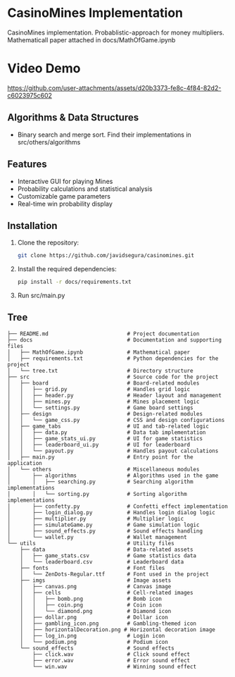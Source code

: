 



# CasinoMines Implementation
CasinoMines implementation. Probablistic-approach for money multipliers. Mathematicall paper attached in docs/MathOfGame.ipynb

# Video Demo
https://github.com/user-attachments/assets/d20b3373-fe8c-4f84-82d2-c6023975c602

## Algorithms & Data Structures

- Binary search and merge sort. Find their implementations in src/others/algorithms

## Features

- Interactive GUI for playing Mines
- Probability calculations and statistical analysis
- Customizable game parameters
- Real-time win probability display


## Installation

1. Clone the repository:
   ```bash
   git clone https://github.com/javidsegura/casinomines.git
   ```
2. Install the required dependencies:
   ```bash
   pip install -r docs/requirements.txt
   ```

3. Run src/main.py

## Tree

```
├── README.md                         # Project documentation
├── docs                              # Documentation and supporting files
│   ├── MathOfGame.ipynb              # Mathematical paper
│   ├── requirements.txt              # Python dependencies for the project
│   └── tree.txt                      # Directory structure
├── src                               # Source code for the project
│   ├── board                         # Board-related modules
│   │   ├── grid.py                   # Handles grid logic
│   │   ├── header.py                 # Header layout and management
│   │   ├── mines.py                  # Mines placement logic
│   │   └── settings.py               # Game board settings
│   ├── design                        # Design-related modules
│   │   └── game_css.py               # CSS and design configurations
│   ├── game_tabs                     # UI and tab-related logic
│   │   ├── data.py                   # Data tab implementation
│   │   ├── game_stats_ui.py          # UI for game statistics
│   │   ├── leaderboard_ui.py         # UI for leaderboard
│   │   └── payout.py                 # Handles payout calculations
│   ├── main.py                       # Entry point for the application
│   └── others                        # Miscellaneous modules
│       ├── algorithms                # Algorithms used in the game
│       │   ├── searching.py          # Searching algorithm implementations
│       │   └── sorting.py            # Sorting algorithm implementations
│       ├── confetty.py               # Confetti effect implementation
│       ├── login_dialog.py           # Handles login dialog logic
│       ├── multiplier.py             # Multiplier logic
│       ├── simulateGame.py           # Game simulation logic
│       ├── sound_effects.py          # Sound effects handling
│       └── wallet.py                 # Wallet management
└── utils                             # Utility files
    ├── data                          # Data-related assets
    │   ├── game_stats.csv            # Game statistics data
    │   └── leaderboard.csv           # Leaderboard data
    ├── fonts                         # Font files
    │   └── ZenDots-Regular.ttf       # Font used in the project
    ├── imgs                          # Image assets
    │   ├── canvas.png                # Canvas image
    │   ├── cells                     # Cell-related images
    │   │   ├── bomb.png              # Bomb icon
    │   │   ├── coin.png              # Coin icon
    │   │   └── diamond.png           # Diamond icon
    │   ├── dollar.png                # Dollar icon
    │   ├── gambling_icon.png         # Gambling-themed icon
    │   ├── horizontalDecoration.png # Horizontal decoration image
    │   ├── log_in.png                # Login icon
    │   └── podium.png                # Podium icon
    └── sound_effects                 # Sound effects
        ├── click.wav                 # Click sound effect
        ├── error.wav                 # Error sound effect
        └── win.wav                   # Winning sound effect

```
